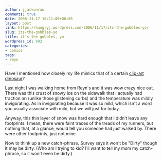 ```yaml
---
author: jjackunrau
comments: true
date: 2006-11-17 16:11:00+00:00
layout: post
link: https://hungryj.wordpress.com/2006/11/17/its-the-gobbles-yo/
slug: its-the-gobbles-yo
title: it's the gobbles, yo
wordpress_id: 992
categories:
- comics
tags:
- reyn
---
```


Have I mentioned how closely my life mimics that of a certain [clip-art dinosaur](http://www.qwantz.com/index.pl?comic=884)?  
  
Last night I was walking home from Reyn's and it was wow crazy nice out.  There was this crust of snowy ice on the sidewalk that I actually had traction on (unlike those glistening curbs) and the temperature was mildly invigorating.  As in invigorating because it was so mild, which isn't a word you usually associate with mild, but we will just for today.  
  
Anyway, this thin layer of snow was hard enough that I didn't leave any footprints.  I mean, there were faint traces of the treads of my runners, but nothing that, at a glance, would tell you someone had just walked by.  There were other footprints, just not mine.  
  
Now to think up a new catch-phrase.  Survey says it won't be "Dirty" though it may be dirty.  (Who am I trying to kid?  I'll want to tell my mom my catch-phrase, so it won't even be dirty.)
